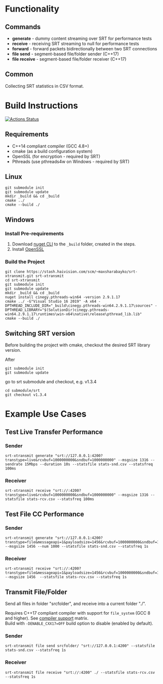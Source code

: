 # Functionality

## Commands

* **generate** -  dummy content streaming over SRT for performance tests
* **receive** - receiving SRT streaming to null for performance tests
* **forward** - forward packets bidirectionally between two SRT connections
* **file send** - segment-based file/folder sender (C++17)
* **file receive** - segment-based file/folder receiver (C++17)

## Common

Collecting SRT statistics in CSV format.

# Build Instructions

[![Actions Status](https://github.com/maxsharabayko/srt-xtransmit/workflows/C/C++%20CI/badge.svg)](https://github.com/maxsharabayko/srt-xtransmit/actions)

## Requirements

* C++14 compliant compiler (GCC 4.8+)
* cmake (as a build configuration system)
* OpenSSL (for encryption - required by SRT)
* Pthreads (use pthreads4w on Windows - required by SRT)

## Linux

```
git submodule init
git submodule update
mkdir _build && cd _build
cmake ../
cmake --build ./
```
## Windows

### Install Pre-requirements

1. Download [nuget CLI](https://www.nuget.org/downloads) to the `_build` folder, created in the steps.
2. Install [OpenSSL](http://slproweb.com/download/Win64OpenSSL_Light-1_1_1c.exe)

### Build the Project
```
git clone https://stash.haivision.com/scm/~maxsharabayko/srt-xtransmit.git srt-xtransmit
cd srt-xtransmit
git submodule init
git submodule update
mkdir _build && cd _build
nuget install cinegy.pthreads-win64 -version 2.9.1.17
cmake ../ -G"Visual Studio 16 2019" -A x64 -DPTHREAD_INCLUDE_DIR="_build\cinegy.pthreads-win64.2.9.1.17\sources" -DPTHREAD_LIBRARY="$(SolutionDir)cinegy.pthreads-win64.2.9.1.17\runtimes\win-x64\native\release\pthread_lib.lib"
cmake --build ./
```

## Switching SRT version

Before building the project with cmake, checkout the desired SRT library version.

After 
```
git submodule init
git submodule update
```
go to srt submodule and checkout, e.g. v1.3.4

```
cd submodule/srt
git checkout v1.3.4
```


# Example Use Cases

## Test Live Transfer Performance

### Sender

```
srt-xtransmit generate "srt://127.0.0.1:4200?transtype=live&rcvbuf=1000000000&sndbuf=1000000000" --msgsize 1316 --sendrate 15Mbps --duration 10s --statsfile stats-snd.csv --statsfreq 100ms
```

### Receiver

```
srt-xtransmit receive "srt://:4200?transtype=live&rcvbuf=1000000000&sndbuf=1000000000" --msgsize 1316 --statsfile stats-rcv.csv --statsfreq 100ms
```

## Test File CC Performance

### Sender

```
srt-xtransmit generate "srt://127.0.0.1:4200?transtype=file&messageapi=1&payloadsize=1456&rcvbuf=1000000000&sndbuf=1000000000&fc=800000" --msgsize 1456 --num 1000 --statsfile stats-snd.csv --statsfreq 1s
```

### Receiver

```
srt-xtransmit receive "srt://:4200?transtype=file&messageapi=1&payloadsize=1456&rcvbuf=1000000000&sndbuf=1000000000&fc=800000" --msgsize 1456  --statsfile stats-rcv.csv --statsfreq 1s
```

## 

## Transmit File/Folder

Send all files in folder "srcfolder", and  receive into a current folder "./".

Requires C++17 compliant compiler with support for `file_system` (GCC 8 and higher). See [compiler support](https://en.cppreference.com/w/cpp/compiler_support) matrix. \
Build with `-DENABLE_CXX17=OFF` build option to disable (enabled by default).

### Sender
```
srt-xtransmit file send srcfolder/ "srt://127.0.0.1:4200" --statsfile stats-snd.csv --statsfreq 1s
```

### Receiver
```
srt-xtransmit file receive "srt://:4200" ./ --statsfile stats-rcv.csv --statsfreq 1s
```

